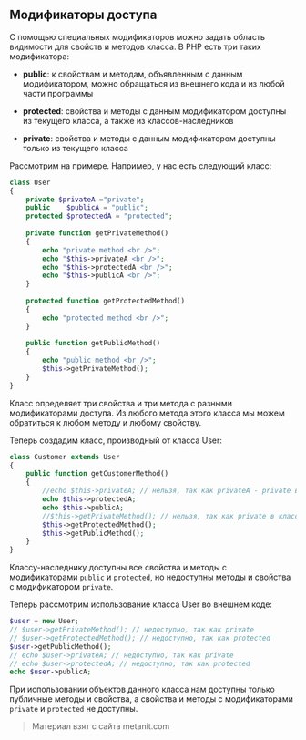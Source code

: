 ## Модификаторы доступа

С помощью специальных модификаторов можно задать область видимости для свойств и методов класса. В PHP есть три таких модификатора:

- **public**: к свойствам и методам, объявленным с данным модификатором, можно обращаться из внешнего кода и из любой части программы

- **protected**: свойства и методы с данным модификатором доступны из текущего класса, а также из классов-наследников

- **private**: свойства и методы с данным модификатором доступны только из текущего класса

Рассмотрим на примере. Например, у нас есть следующий класс:

```php
class User
{
    private $privateA ="private";
    public    $publicA = "public";
    protected $protectedA = "protected";
    
    private function getPrivateMethod()
    {
        echo "private method <br />";
        echo "$this->privateA <br />";
        echo "$this->protectedA <br />";
        echo "$this->publicA <br />";
    }
    
    protected function getProtectedMethod()
    {
        echo "protected method <br />";
    }
    
    public function getPublicMethod()
    {
        echo "public method <br />";
        $this->getPrivateMethod();
    }
}
```

Класс определяет три свойства и три метода с разными модификаторами доступа. Из любого метода этого класса мы можем обратиться к любом методу и любому свойству.

Теперь создадим класс, производный от класса User:

```php
class Customer extends User
{
    public function getCustomerMethod()
    {
        //echo $this->privateA; // нельзя, так как privateA - private в классе-родителе
        echo $this->protectedA;
        echo $this->publicA; 
        //$this->getPrivateMethod(); // нельзя, так как private в классе-родителе
        $this->getProtectedMethod();
        $this->getPublicMethod();
    }
}
```

Классу-наследнику доступны все свойства и методы с модификаторами `public` и `protected`, но недоступны методы и свойства с модификатором `private`.

Теперь рассмотрим использование класса User во внешнем коде:

```php
$user = new User;
// $user->getPrivateMethod(); // недоступно, так как private
// $user->getProtectedMethod(); // недоступно, так как protected
$user->getPublicMethod(); 
// echo $user->privateA; // недоступно, так как private
// echo $user->protectedA; // недоступно, так как protected
echo $user->publicA;
```

При использовании объектов данного класса нам доступны только публичные методы и свойства, а свойства и методы с модификаторами `private` и `protected` не доступны.


> Материал взят с сайта metanit.com